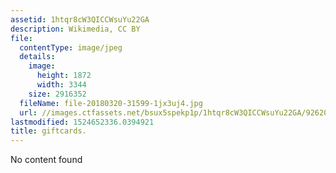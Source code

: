 ```yaml
---
assetid: 1htqr8cW3QICCWsuYu22GA
description: Wikimedia, CC BY
file:
  contentType: image/jpeg
  details:
    image:
      height: 1872
      width: 3344
    size: 2916352
  fileName: file-20180320-31599-1jx3uj4.jpg
  url: //images.ctfassets.net/bsux5spekp1p/1htqr8cW3QICCWsuYu22GA/926203f53726e50e956aa3576a29b0c7/file-20180320-31599-1jx3uj4.jpg
lastmodified: 1524652336.0394921
title: giftcards.
---
```

No content found